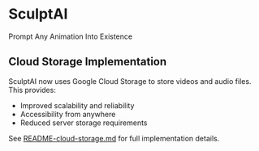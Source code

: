 # SculptAI
Prompt Any Animation Into Existence

## Cloud Storage Implementation

SculptAI now uses Google Cloud Storage to store videos and audio files. This provides:

- Improved scalability and reliability
- Accessibility from anywhere
- Reduced server storage requirements

See [README-cloud-storage.md](SculptAI-backend/README-cloud-storage.md) for full implementation details.
